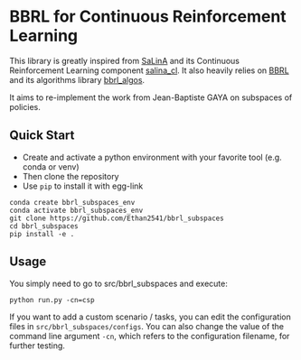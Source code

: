 # BBRL for Continuous Reinforcement Learning

This library is greatly inspired from [SaLinA](https://github.com/facebookresearch/salina) and its Continuous Reinforcement Learning component [salina_cl](https://github.com/facebookresearch/salina/tree/main/salina_cl). It also heavily relies on [BBRL](https://github.com/osigaud/bbrl) and its algorithms library [bbrl_algos](https://github.com/osigaud/bbrl_algos).

It aims to re-implement the work from Jean-Baptiste GAYA on subspaces of policies.


## Quick Start

* Create and activate a python environment with your favorite tool (e.g. conda or venv)
* Then clone the repository
* Use `pip` to install it with egg-link

```console
conda create bbrl_subspaces_env
conda activate bbrl_subspaces_env
git clone https://github.com/Ethan2541/bbrl_subspaces
cd bbrl_subspaces
pip install -e .
```


## Usage

You simply need to go to src/bbrl_subspaces and execute:
```console
python run.py -cn=csp
```

If you want to add a custom scenario / tasks, you can edit the configuration files in `src/bbrl_subspaces/configs`. You can also change the value of the command line argument `-cn`, which refers to the configuration filename, for further testing.